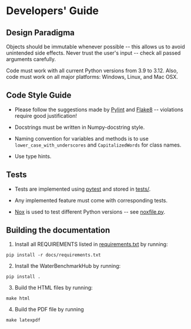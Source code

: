 # Developers' Guide

## Design Paradigma

Objects should be immutable whenever possible -- this allows us to avoid unintended side effects. Never trust the user's input -- check all passed arguments carefully.

Code must work with all current Python versions from 3.9 to 3.12. Also, code must work on all major platforms: Windows, Linux, and Mac OSX.

## Code Style Guide

- Please follow the suggestions made by [Pylint](https://github.com/pylint-dev/pylint) and [Flake8](https://github.com/pycqa/flake8/) -- violations require good justification!

- Docstrings must be written in Numpy-docstring style.

- Naming convention for variables and methods is to use ```lower_case_with_underscores``` and ```CapitalizedWords``` for class names.

- Use type hints.

## Tests

- Tests are implemented using [pytest](https://pytest.org
) and stored in [tests/](tests/).

- Any implemented feature must come with corresponding tests.

- [Nox](https://nox.thea.codes/en/stable/) is used to test different Python versions -- see [noxfile.py](noxfile.py).

## Building the documentation

1. Install all REQUIREMENTS listed in [requirements.txt](docs/requirements.txt) by running:
```
pip install -r docs/requirements.txt
```
2. Install the WaterBenchmarkHub by running:
```
pip install .
```
3. Build the HTML files by running:
```
make html
```
4. Build the PDF file by running
```
make latexpdf
```